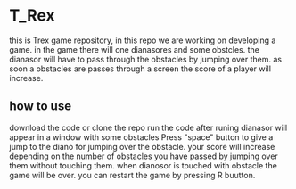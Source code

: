 # T_Rex
this is Trex game repository, in this repo we are working on developing a game.
in the game there will one dianasores and some obstcles.
the dianasor will have to pass through the obstacles by jumping over them.
as soon a obstacles are passes through a screen the score of a player will increase.




## how to use
download the code or clone the repo
run the code
after runing dianasor will appear in a window with some obstacles
Press "space" button to give a jump to the diano for jumping over the obstacle.
your score will increase depending on the number of obstacles you have passed by jumping over them without touching them.
when dianosor is touched with obstacle the game will be over.
you can restart the game by pressing R buutton.
